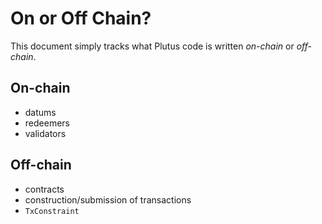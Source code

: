 # On or Off Chain?

This document simply tracks what Plutus code is written _on-chain_ or
_off-chain_.

## On-chain

- datums
- redeemers
- validators

## Off-chain

- contracts
- construction/submission of transactions
- `TxConstraint`
